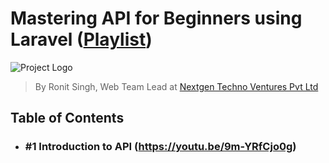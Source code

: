 # Mastering API for Beginners using Laravel ([Playlist](https://www.youtube.com/playlist?list=PLOYcjNYSI3i0jIbifAeGlUbPbrLU4sUHo))
![Project Logo](https://imronit2001.github.io/ronit/Intro.png)

> By Ronit Singh, Web Team Lead at [Nextgen Techno Ventures Pvt Ltd](https://nextgentechno.in/)

## Table of Contents
- ### #1 Introduction to API (https://youtu.be/9m-YRfCjo0g)
